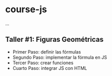 # course-js

...

## Taller #1: Figuras Geométricas

- Primer Paso: definir las fórmulas
- Segundo Paso: implementar la fórmula en JS
- Tercer Paso: crear funciones
- Cuarto Paso: integrar JS con HTML
